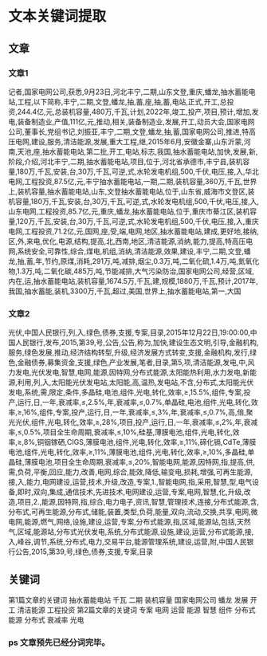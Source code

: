 # 文本关键词提取

## 文章
### 文章1
记者,国家电网公司,获悉,9月23日,河北丰宁,二期,山东文登,重庆,蟠龙,抽水蓄能电站,工程,以下简称,丰宁,二期,文登,蟠龙,抽,蓄,座,抽,蓄,电站,正式,开工,总投资,244.4亿,元,总装机容量,480万,千瓦,计划,2022年,竣工,投产,项目,预计,增加,发电,装备制造业,产值,111亿,元,推动,相关,装备制造业,发展,开工,动员大会,国家电网公司,董事长,党组书记,刘振亚,丰宁,二期,文登,蟠龙,抽,蓄,国家电网公司,推进,特高压电网,建设,服务,清洁能源,发展,重大工程,继,2015年6月,安徽金寨,山东沂蒙,河南,天池,座,抽水蓄能电站,第二批,开工,电站,标志,我国,抽水蓄能电站,加快,发展,新,阶段,介绍,河北丰宁,二期,抽水蓄能电站,项目,位于,河北省承德市,丰宁县,装机容量,180万,千瓦,安装,台,30万,千瓦,可逆,式,水轮发电机组,500,千伏,电压,接,入,华北电网,工程投资,87.5亿,元,丰宁抽水蓄能电站,一期,二期,装机容量,360万,千瓦,世界上,装机容量,抽水蓄能电站,山东,文登抽水蓄能电站,位于,山东省,威海市文登区,装机容量,180万,千瓦,安装,台,30万,千瓦,可逆,式,水轮发电机组,500,千伏,电压,接,入,山东电网,工程投资,85.7亿,元,重庆,蟠龙,抽水蓄能电站,位于,重庆市綦江区,装机容量,120万,千瓦,安装,台,30万,千瓦,可逆,式,水轮发电机组,500,千伏,电压,接,入,重庆电网,工程投资,71.2亿,元,国网,座,受,端,电网,地区,抽水蓄能电站,建成,更好地,接纳,区,外,来电,优化,电源,结构,提高,北,西南,地区,清洁能源,消纳,能力,提高,特高压电网,系统安全,可靠性,综合,煤电,机组,消纳,清洁能源,效果,建设,丰宁,二期,文登,蟠龙,抽,蓄,年,节约,原煤,消耗,291万,吨,减排,烟尘,0.3万,吨,二氧化硫,1.4万,吨,氮氧化物,1.3万,吨,二氧化碳,485万,吨,节能减排,大气污染防治,国家电网公司,经营,区域,内在,运,抽水蓄能电站,装机容量,1674.5万,千瓦,建,规模,1880万,千瓦,预计,2017年,我国,抽水蓄能,装机,3300万,千瓦,超过,美国,世界上,抽水蓄能电站,第一,大国

### 文章2
光伏,中国人民银行,列,入,绿色,债券,支援,专案,目录,2015年12月22日,19:00:00,中国人民银行,发布,2015,第39,号,公告,公告,称为,加快,建设生态文明,引导,金融机构,服务,绿色发展,推动,经济结构转型,升级,经济发展方式转变,支援,金融机构,发行,绿色,金融债券,募集资金,支援,绿色,产业发展,笔者,目录,第5,项,清洁能源,发电,中,风力发电,光伏发电,智慧,电网,能源,因特网,分布式能源,太阳能热利用,水力发电,新能源,利用,列,入,太阳能光伏发电站,太阳能,高,温热,发电站,不含,分布式,太阳能光伏发电,系统,需,限定,条件,多晶硅,电池,组件,光电,转化,效率,≥,15.5%,组件,专案,投产,运行,日,一年,衰减率,≤,2.5%,年,衰减率,≤,0.7%,单晶硅,电池,组件,光电,转化,效率,≥,16%,组件,专案,投产,运行,日,一年,衰减率,≤,3%,年,衰减率,≤,0.7%,高,倍,聚光光伏,组件,光电,转化,效率,≥,28%,项目,投产,运行,日,一年,衰减率,≤,2%,年,衰减率,≤,0.5%,项目全生命周期,衰减率,≤,10%,硅基,薄膜电池,组件,光电,转化,效率,≥,8%,铜铟镓硒,CIGS,薄膜电池,组件,光电,转化,效率,≥,11%,碲化镉,CdTe,薄膜电池,组件,光电,转化,效率,≥,11%,薄膜电池,组件,光电,转化,效率,≥,10%,多晶硅,单晶硅,薄膜电池,项目全生命周期,衰减率,≤,20%,智能电网,能源,因特网,指,提高,供,需,负荷,平衡,回应,能力,改善,电网,综合,能效,降低,输变电,损耗,增强,可再生能源,接,入,能力,电网建设,运营,技术,升级,改造,专案,1.,智能电网,指,采用,智慧,型,电气设备,即时,双向,集成,通信技术,先进技术,电网建设,运营,专案,电网,智慧,化,升级,改造,项目,2.,能源,因特网,指,综合,电力电子,资讯,智慧,管理技术,连接,分布式能源,含,分布式,可再生能源,分布式,储能,装置,类型,负荷,能量,双向,流动,交换,共享,电网,微电网,能源,燃气,网络,设施,建设,运营,专案,分布式能源,指,区域,能源站,包括,天然气,区域,能源站,分布式光伏发电,系统,分布式能源,设施,建设,运营,分布式能源,接,入,峰谷,调节,系统,分布式,电力,交易平台,能源管理系统,建设,运营,附,中国人民银行公告,2015,第39,号,绿色,债券,支援,专案,目录

## 关键词
第1篇文章的关键词
抽水蓄能电站	千瓦	二期	装机容量	国家电网公司	蟠龙	发展	开工	清洁能源	工程投资
第2篇文章的关键词
专案	电网	运营	能源	智慧	组件	分布式能源	分布式	衰减率	光电

### ps 文章预先已经分词完毕。